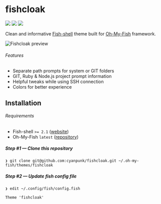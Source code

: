 # fishcloak
![](https://img.shields.io/badge/master-0.0.0-yellow.svg?style=flat-square)
[![](https://img.shields.io/github/issues/cyanpunk/theme-fishcloak.svg?style=flat-square)](https://github.com/cyanpunk/theme-fishcloak/issues)
[![](https://img.shields.io/badge/license-mit-blue.svg?style=flat-square)](http://chevron.mit-license.org)

Clean and informative [Fish-shell](http://fishshell.com/) theme built for [Oh-My-Fish](https://github.com/bpinto/oh-my-fish) framework.

![Fishcloak preview](https://raw.github.com/cyanpunk/fishcloak/master/preview.png "Fishcloak preview")

###### Features
- Separate path prompts for system or GIT folders
- GIT, Ruby & Node.js project prompt information
- Helpful tweaks while using SSH connection
- Colors for better experience

## Installation

###### Requirements
- Fish-shell `>= 2.1` ([website](http://fishshell.com))
- Oh-My-Fish `latest` ([repository](https://github.com/bpinto/oh-my-fish))

##### Step #1 — Clone this repository
`❯ git clone git@github.com:cyanpunk/fishcloak.git ~/.oh-my-fish/themes/fishcloak`

##### Step #2 — Update fish config file
`❯ edit ~/.config/fish/config.fish`
```fish
Theme 'fishcloak'
```
